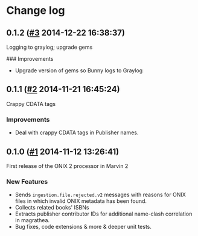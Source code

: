 # Change log

## 0.1.2 ([#3](https://git.mobcastdev.com/Marvin/onix2-processor/pull/3) 2014-12-22 16:38:37)

Logging to graylog; upgrade gems

### Improvements

- Upgrade version of gems so Bunny logs to Graylog

## 0.1.1 ([#2](https://git.mobcastdev.com/Marvin/onix2-processor/pull/2) 2014-11-21 16:45:24)

Crappy CDATA tags

### Improvements

- Deal with crappy CDATA tags in Publisher names.

## 0.1.0 ([#1](https://git.mobcastdev.com/Marvin/onix2-processor/pull/1) 2014-11-12 13:26:41)

First release of the ONIX 2 processor in Marvin 2

### New Features

- Sends `ingestion.file.rejected.v2` messages with reasons for ONIX files in which invalid ONIX metadata has been found.
- Collects related books' ISBNs
- Extracts publisher contributor IDs for additional name-clash correlation in magrathea.
- Bug fixes, code extensions & more & deeper unit tests.


